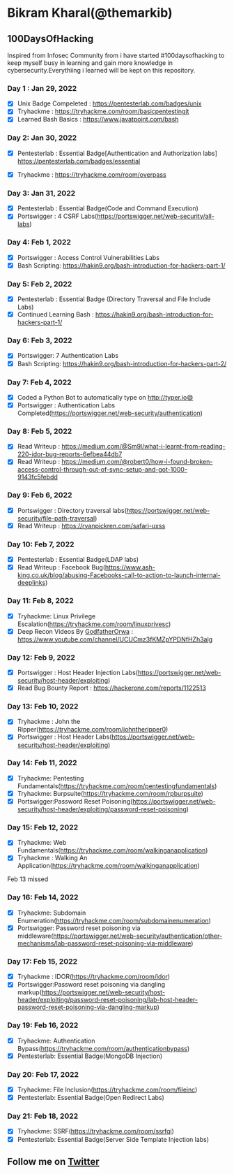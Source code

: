 # Bikram Kharal(@themarkib)

## 100DaysOfHacking

Inspired from Infosec Community from i have started #100daysofhacking to keep myself busy in  learning and gain more knowledge in cybersecurity.Everythiing i learned will be kept on this repository.

### Day 1 : Jan 29, 2022

- [x] Unix Badge Compeleted : https://pentesterlab.com/badges/unix
- [x] Tryhackme : https://tryhackme.com/room/basicpentestingjt
- [x] Learned Bash Basics : https://www.javatpoint.com/bash

### Day 2: Jan 30, 2022

- [x] Pentesterlab : Essential Badge[Authentication and Authorization labs] https://pentesterlab.com/badges/essential
- [x] Tryhackme : https://tryhackme.com/room/overpass


### Day 3: Jan 31, 2022

- [x] Pentesterlab : Essential Badge(Code and Command Execution)
- [x] Portswigger : 4 CSRF Labs(https://portswigger.net/web-security/all-labs) 

### Day 4: Feb 1, 2022

- [x] Portswigger : Access Control Vulnerabilities Labs
- [x] Bash Scripting: https://hakin9.org/bash-introduction-for-hackers-part-1/

### Day 5: Feb 2, 2022

- [x] Pentesterlab : Essential Badge (Directory Traversal and File Include Labs)
- [x] Continued Learning Bash : https://hakin9.org/bash-introduction-for-hackers-part-1/

### Day 6: Feb 3, 2022


- [x] Portswigger: 7 Authentication Labs
- [x] Bash Scripting: https://hakin9.org/bash-introduction-for-hackers-part-2/

### Day 7: Feb 4, 2022

- [x] Coded a Python Bot to automatically type on http://typer.io😄
- [x] Portswigger : Authentication Labs Completed(https://portswigger.net/web-security/authentication)

### Day 8: Feb 5, 2022

- [x] Read Writeup : https://medium.com/@Sm9l/what-i-learnt-from-reading-220-idor-bug-reports-6efbea44db7
- [x] Read Writeup : https://medium.com/@robert0/how-i-found-broken-access-control-through-out-of-sync-setup-and-got-1000-9143fc5febdd

### Day 9: Feb 6, 2022

- [x] Portswigger : Directory traversal labs(https://portswigger.net/web-security/file-path-traversal)
- [x] Read Writeup : https://ryanpickren.com/safari-uxss

### Day 10: Feb 7, 2022

- [x] Pentesterlab : Essential Badge(LDAP labs)
- [x] Read Writeup : Facebook Bug(https://www.ash-king.co.uk/blog/abusing-Facebooks-call-to-action-to-launch-internal-deeplinks)

### Day 11: Feb 8, 2022

- [x] Tryhackme: Linux Privilege Escalation(https://tryhackme.com/room/linuxprivesc)
- [x] Deep Recon Videos By [GodfatherOrwa](https://twitter.com/GodfatherOrwa) : https://www.youtube.com/channel/UCUCmz3fKMZpYPDNfHZh3alg

### Day 12: Feb 9, 2022

- [x] Portswigger : Host Header Injection Labs(https://portswigger.net/web-security/host-header/exploiting)
- [x] Read Bug Bounty Report : https://hackerone.com/reports/1122513

### Day 13: Feb 10, 2022

- [x] Tryhackme : John the Ripper(https://tryhackme.com/room/johntheripper0)
- [x] Portswigger : Host Header Labs(https://portswigger.net/web-security/host-header/exploiting)

### Day 14: Feb 11, 2022

- [x] Tryhackme: Pentesting Fundamentals(https://tryhackme.com/room/pentestingfundamentals)
- [x] Tryhackme: Burpsuite(https://tryhackme.com/room/rpburpsuite)
- [x] Portswigger:Password Reset Poisoning(https://portswigger.net/web-security/host-header/exploiting/password-reset-poisoning)

### Day 15: Feb 12, 2022

- [x] Tryhackme: Web Fundamentals(https://tryhackme.com/room/walkinganapplication)
- [x] Tryhackme : Walking An Application(https://tryhackme.com/room/walkinganapplication)

Feb 13 missed
### Day 16: Feb 14, 2022

- [x] Tryhackme: Subdomain Enumeration(https://tryhackme.com/room/subdomainenumeration)
- [x] Portswigger: Password reset poisoning via middleware(https://portswigger.net/web-security/authentication/other-mechanisms/lab-password-reset-poisoning-via-middleware)

### Day 17: Feb 15, 2022

- [x] Tryhackme : IDOR(https://tryhackme.com/room/idor)
- [x] Portswigger:Password reset poisoning via dangling markup(https://portswigger.net/web-security/host-header/exploiting/password-reset-poisoning/lab-host-header-password-reset-poisoning-via-dangling-markup)

### Day 19: Feb 16, 2022

- [x] Tryhackme: Authentication Bypass(https://tryhackme.com/room/authenticationbypass)
- [x] Pentesterlab: Essential Badge(MongoDB Injection)

### Day 20: Feb 17, 2022

- [x] Tryhackme: File Inclusion(https://tryhackme.com/room/fileinc)
- [x] Pentesterlab: Essential Badge(Open Redirect Labs)

### Day 21: Feb 18, 2022

- [x] Tryhackme: SSRF(https://tryhackme.com/room/ssrfqi)
- [x] Pentesterlab: Essential Badge(Server Side Template Injection labs)

## Follow me on [Twitter](https://twitter.com/themarkib)
